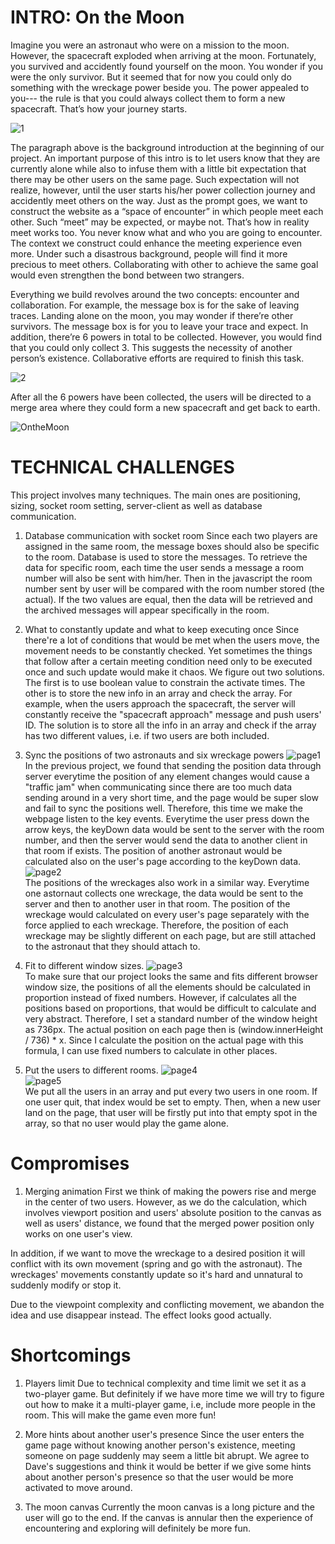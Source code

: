 # INTRO: On the Moon
Imagine you were an astronaut who were on a mission to the moon. However, the spacecraft exploded when arriving at the moon. Fortunately, you survived and accidently found yourself on the moon. You wonder if you were the only survivor. But it seemed that for now you could only do something with the wreckage power beside you. The power appealed to you--- the rule is that you could always collect them to form a new spacecraft. That’s how your journey starts.

![1](1.png)

The paragraph above is the background introduction at the beginning of our project. An important purpose of this intro is to let users know that they are currently alone while also to infuse them with a little bit expectation that there may be other users on the same page. Such expectation will not realize, however, until the user starts his/her power collection journey and accidently meet others on the way. Just as the prompt goes, we want to construct the website as a “space of encounter” in which people meet each other. Such “meet” may be expected, or maybe not. That’s how in reality meet works too. You never know what and who you are going to encounter. The context we construct could enhance the meeting experience even more. Under such a disastrous background, people will find it more precious to meet others. Collaborating with other to achieve the same goal would even strengthen the bond between two strangers.  

Everything we build revolves around the two concepts: encounter and collaboration. For example, the message box is for the sake of leaving traces. Landing alone on the moon, you may wonder if there’re other survivors. The message box is for you to leave your trace and expect. In addition, there’re 6 powers in total to be collected. However, you would find that you could only collect 3. This suggests the necessity of another person’s existence. Collaborative efforts are required to finish this task.

![2](2.png)  

After all the 6 powers have been collected, the users will be directed to a merge area where they could form a new spacecraft and get back to earth.

![OntheMoon](OntheMoon.gif)

# TECHNICAL CHALLENGES
This project involves many techniques. The main ones are positioning, sizing, socket room setting, server-client as well as database communication.

1. Database communication with socket room
Since each two players are assigned in the same room, the message boxes should also be specific to the room. Database is used to store the messages. To retrieve the data for specific room, each time the user sends a message a room number will also be sent with him/her. Then in the javascript the room number sent by user will be compared with the room number stored (the actual). If the two values are equal, then the data will be retrieved and the archived messages will appear specifically in the room.

2. What to constantly update and what to keep executing once
Since there're a lot of conditions that would be met when the users move, the movement needs to be constantly checked. Yet sometimes the things that follow after a certain meeting condition need only to be executed once and such update would make it chaos. We figure out two solutions. The first is to use boolean value to constrain the activate times. The other is to store the new info in an array and check the array. For example, when the users approach the spacecraft, the server will constantly receive the "spacecraft approach" message and push users' ID. The solution is to store all the info in an array and check if the array has two different values, i.e. if two users are both included.

3. Sync the positions of two astronauts and six wreckage powers
![page1](Page1.png)  
In the previous project, we found that sending the position data through server everytime the position of any element changes would cause a "traffic jam" when communicating since there are too much data sending around in a very short time, and the page would be super slow and fail to sync the positions well. Therefore, this time we make the webpage listen to the key events. Everytime the user press down the arrow keys, the keyDown data would be sent to the server with the room number, and then the server would send the data to another client in that room if exists. The position of another astronaut would be calculated also on the user's page according to the keyDown data. 
![page2](Page2.jpg)  
The positions of the wreckages also work in a similar way. Everytime one astornaut collects one wreckage, the data would be sent to the server and then to another user in that room. The position of the wreckage would calculated on every user's page separately with the force applied to each wreckage. Therefore, the position of each wreckage may be slightly different on each page, but are still attached to the astronaut that they should attach to.

4. Fit to different window sizes.
![page3](Page3.jpg)  
To make sure that our project looks the same and fits different browser window size, the positions of all the elements should be calculated in proportion instead of fixed numbers. However, if calculates all the positions based on proportions, that would be difficult to calculate and very abstract. Therefore, I set a standard number of the window height as 736px. The actual position on each page then is (window.innerHeight / 736) * x. Since I calculate the position on the actual page with this formula, I can use fixed numbers to calculate in other places.

5. Put the users to different rooms.
![page4](Page4.jpg)  
![page5](Page5.jpg)  
We put all the users in an array and put every two users in one room. If one user quit, that index would be set to empty. Then, when a new user land on the page, that user will be firstly put into that empty spot in the array, so that no user would play the game alone.

# Compromises
1. Merging animation
First we think of making the powers rise and merge in the center of two users. However, as we do the calculation, which involves viewport position and users' absolute position to the canvas as well as users' distance, we found that the merged power position only works on one user's view.

In addition, if we want to move the wreckage to a desired position it will conflict with its own movement (spring and go with the astronaut). The wreckages' movements constantly update so it's hard and unnatural to suddenly modify or stop it.

Due to the viewpoint complexity and conflicting movement, we abandon the idea and use disappear instead. The effect looks good actually.

# Shortcomings
1. Players limit
Due to technical complexity and time limit we set it as a two-player game. But definitely if we have more time we will try to figure out how to make it a multi-player game, i.e, include more people in the room. This will make the game even more fun!

2. More hints about another user's presence
Since the user enters the game page without knowing another person's existence, meeting someone on page suddenly may seem a little bit abrupt. We agree to Dave's suggestions and think it would be better if we give some hints about another person's presence so that the user would be more activated to move around.

3. The moon canvas
Currently the moon canvas is a long picture and the user will go to the end. If the canvas is annular then the experience of encountering and exploring will definitely be more fun.
